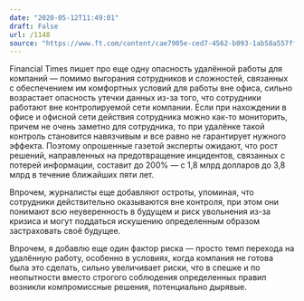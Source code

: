 ```yaml
---
date: "2020-05-12T11:49:01"
draft: False
url: /1148
source: "https://www.ft.com/content/cae7905e-ced7-4562-b093-1ab58a557ff4"
---
```


Financial Times пишет про еще одну опасность удалённой работы для компаний — помимо выгорания сотрудников и сложностей, связанных с обеспечением им комфортных условий для работы вне офиса, сильно возрастает опасность утечки данных из-за того, что сотрудники работают вне контролируемой сети компании. Если при нахождении в офисе и офисной сети действия сотрудника можно как-то мониторить, причем не очень заметно для сотрудника, то при удалёнке такой контроль становится навязчивым и все равно не гарантирует нужного эффекта. Поэтому опрошенные газетой эксперты ожидают, что рост решений, направленных на предотвращение инцидентов, связанных с потерей информации, составит до 200% — с 1,8 млрд долларов до 3,8 млрд в течение ближайших пяти лет.

Впрочем, журналисты еще добавляют остроты, упоминая, что сотрудники действительно оказываются вне контроля, при этом они понимают всю неуверенность в будущем и риск увольнения из-за кризиса и могут поддаться искушению определенным образом застраховать своё будущее.

Впрочем, я добавлю еще один фактор риска — просто темп перехода на удалённую работу, особенно в условиях, когда компания не готова была это сделать, сильно увеличивает риски, что в спешке и по неопытности вместо строгого соблюдения определенных правил возникли компромиссные решения, потенциально дырявые.

